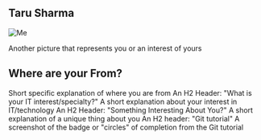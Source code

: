 ## Taru Sharma
![Me](images/family.jpg "Me")

 Another picture that represents you or an interest of yours
 ## Where are your From?
 Short specific explanation of where you are from
 An H2 Header: "What is your IT interest/specialty?"
 A short explanation about your interest in IT/technology
 An H2 Header: "Something Interesting About You?"
 A short explanation of a unique thing about you
 An H2 header: "Git tutorial"
 A screenshot of the badge or "circles" of completion from the Git tutorial
